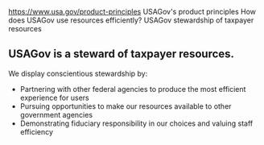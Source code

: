 

https://www.usa.gov/product-principles
USAGov's product principles
How does USAGov use resources efficiently?
USAGov stewardship of taxpayer resources

USAGov is a steward of taxpayer resources.
------------------------------------------

We display conscientious stewardship by:

* Partnering with other federal agencies to produce the most efficient experience for users
* Pursuing opportunities to make our resources available to other government agencies
* Demonstrating fiduciary responsibility in our choices and valuing staff efficiency

